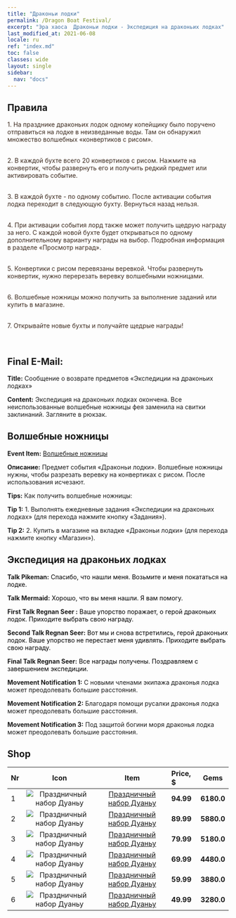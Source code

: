 ```yaml
---
title: "Драконьи лодки"
permalink: /Dragon Boat Festival/
excerpt: "Эра хаоса  Драконьи лодки - Экспедиция на драконьих лодках"
last_modified_at: 2021-06-08
locale: ru
ref: "index.md"
toc: false
classes: wide
layout: single
sidebar:
  nav: "docs"
---
```




## Правила

  <span style="color: #3c2a1e">1. На празднике драконьих лодок одному копейщику было поручено отправиться на лодке в неизведанные воды. Там он обнаружил множество волшебных «конвертиков с рисом». </span><br/>

<br/>  <span style="color: #3c2a1e">2. В каждой бухте всего 20 конвертиков с рисом. Нажмите на конвертик, чтобы развернуть его и получить редкий предмет или активировать событие. </span><br/>

<br/>  <span style="color: #3c2a1e">3. В каждой бухте - по одному событию. После активации события лодка переходит в следующую бухту. Вернуться назад нельзя. </span><br/>

<br/>  <span style="color: #3c2a1e">4. При активации события лорд также может получить щедрую награду за него. С каждой новой бухте будет открываться по одному дополнительному варианту награды на выбор. Подробная информация в разделе «Просмотр наград». </span><br/>

<br/>  <span style="color: #3c2a1e">5. Конвертики с рисом перевязаны веревкой. Чтобы развернуть конвертик, нужно перерезать веревку волшебными ножницами. </span><br/>

<br/>  <span style="color: #3c2a1e">6. Волшебные ножницы можно получить за выполнение заданий или купить в магазине. </span><br/>

<br/>  <span style="color: #3c2a1e">7. Открывайте новые бухты и получайте щедрые награды! </span><br/>

<br/>

## Final E-Mail:

  **Title:** Сообщение о возврате предметов «Экспедиции на драконьих лодках»

  **Content:** Экспедиция на драконьих лодках окончена. Все неиспользованные волшебные ножницы фея заменила на свитки заклинаний. Загляните в рюкзак.



## Волшебные ножницы

  **Event Item:** [Волшебные ножницы](/ru/Items/con_2175/)

  **Описание:** Предмет события «Драконьи лодки». Волшебные ножницы нужны, чтобы разрезать веревку на конвертиках с рисом. После использования исчезают.

  **Tips:** Как получить волшебные ножницы:

  **Tip 1:** 1. Выполнять ежедневные задания «Экспедиции на драконьих лодках» (для перехода нажмите кнопку «Задания»).

  **Tip 2:** 2. Купить в магазине на вкладке «Драконьи лодки» (для перехода нажмите кнопку «Магазин»).



## Экспедиция на драконьих лодках

  **Talk Pikeman:** <span style="color: #000000">Спасибо, что нашли меня. Возьмите и меня покататься на лодке.</span>

  **Talk Mermaid:** <span style="color: #000000">Хорошо, что вы меня нашли. Я вам помогу.</span>

  **First Talk Regnan Seer :** <span style="color: #000000">Ваше упорство поражает, о герой драконьих лодок. Приходите выбрать свою награду.</span>

  **Second Talk Regnan Seer:** <span style="color: #000000">Вот мы и снова встретились, герой драконьих лодок. Ваше упорство не перестает меня удивлять. Приходите выбрать свою награду.</span>

  **Final Talk Regnan Seer:** <span style="color: #000000">Все награды получены. Поздравляем с завершением экспедиции.</span>

  **Movement Notification 1:** С новыми членами экипажа драконья лодка может преодолевать большие расстояния.

  **Movement Notification 2:** Благодаря помощи русалки драконья лодка может преодолевать большие расстояния.

  **Movement Notification 3:** Под защитой богини моря драконья лодка может преодолевать большие расстояния.



## Shop

  |  Nr  | Icon | Item | Price, $ | Gems | 
  |:-----|:------:|:------:|:-------|:------:|
  | 1 | ![Праздничный набор Дуаньу](/images/t/i_907331.png) | [Праздничный набор Дуаньу](/ItemsRU/con_1715/) | **94.99** | **6180.0** |
  | 2 | ![Праздничный набор Дуаньу](/images/t/i_907331.png) | [Праздничный набор Дуаньу](/ItemsRU/con_1716/) | **89.99** | **5880.0** |
  | 3 | ![Праздничный набор Дуаньу](/images/t/i_907331.png) | [Праздничный набор Дуаньу](/ItemsRU/con_1717/) | **79.99** | **5180.0** |
  | 4 | ![Праздничный набор Дуаньу](/images/t/i_907331.png) | [Праздничный набор Дуаньу](/ItemsRU/con_1718/) | **69.99** | **4480.0** |
  | 5 | ![Праздничный набор Дуаньу](/images/t/i_907331.png) | [Праздничный набор Дуаньу](/ItemsRU/con_1719/) | **59.99** | **3880.0** |
  | 6 | ![Праздничный набор Дуаньу](/images/t/i_907331.png) | [Праздничный набор Дуаньу](/ItemsRU/con_1720/) | **49.99** | **3280.0** |
